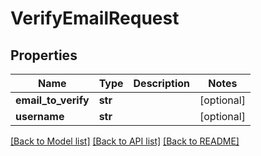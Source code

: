 # VerifyEmailRequest

## Properties
Name | Type | Description | Notes
------------ | ------------- | ------------- | -------------
**email_to_verify** | **str** |  | [optional] 
**username** | **str** |  | [optional] 

[[Back to Model list]](../README.md#documentation-for-models) [[Back to API list]](../README.md#documentation-for-api-endpoints) [[Back to README]](../README.md)


